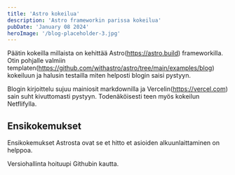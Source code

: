 ```yaml
---
title: 'Astro kokeilua'
description: 'Astro frameworkin parissa kokeilua'
pubDate: 'January 08 2024'
heroImage: '/blog-placeholder-3.jpg'
---
```


Päätin kokeilla millaista on kehittää Astro(https://astro.build) frameworkilla. Otin pohjalle valmiin templaten(https://github.com/withastro/astro/tree/main/examples/blog) kokeiluun ja halusin testailla miten helposti blogin saisi pystyyn.

Blogin kirjoittelu sujuu mainiosit markdownilla ja Vercelin(https://vercel.com) sain suht kivuttomasti pystyyn. Todenäköisesti teen myös kokeilun Netflifylla.

## Ensikokemukset
Ensikokemukset Astrosta ovat se et hitto et asioiden alkuunlaittaminen on helppoa.


 Versiohallinta hoituupi Githubin kautta.
